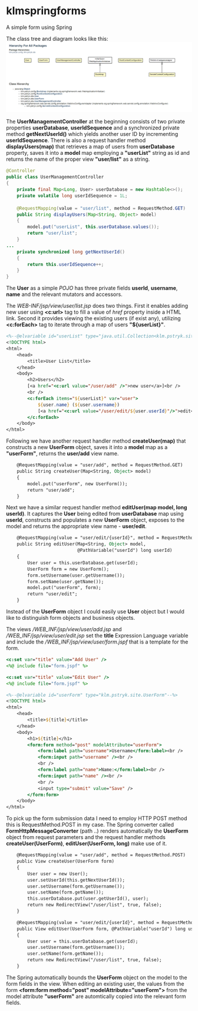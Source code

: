 # klmspringforms
A simple form using Spring

The class tree and diagram looks like this: 
![KLM package diagram](https://github.com/cklimkowski/klmspringforms/blob/master/wiki/klmpackages.png)

The **UserManagementController** at the beginning consists of two private properties **userDatabase**, **userIdSequence** and a synchronized private method **getNextUserId()** which yields another user ID by incrementing **userIdSequence**. There is also a request handler method **displayUsers(map)** that retrieves a map of users from **userDatabase** property, saves it into a **model** map employing a **"userList"** string as id and returns the name of the proper view **"user/list"** as a string.

```java
@Controller
public class UserManagementController
{
    private final Map<Long, User> userDatabase = new Hashtable<>();
    private volatile long userIdSequence = 1L;

    @RequestMapping(value = "user/list", method = RequestMethod.GET)
    public String displayUsers(Map<String, Object> model)
    {
        model.put("userList", this.userDatabase.values());
        return "user/list";
    }
...
    private synchronized long getNextUserId()
    {
        return this.userIdSequence++;
    }
}

```
The **User** as a simple *POJO* has three private fields **userId**, **username**, **name** and the relevant mutators and accessors.

The *WEB-INF/jsp/view/user/list.jsp* does two things. First it enables adding new user using **<c:url>** tag to fill a value of *href* property inside a HTML link. Second it provides viewing the existing users (if exist any), utilizing **<c:forEach>** tag to iterate through a map of users **"${userList}"**.

```jsp
<%--@elvariable id="userList" type="java.util.Collection<klm.pstryk.site.User>"--%>
<!DOCTYPE html>
<html>
    <head>
        <title>User List</title>
    </head>
    <body>
        <h2>Users</h2>
        [<a href="<c:url value="/user/add" />">new user</a>]<br />
        <br />
        <c:forEach items="${userList}" var="user">
            ${user.name} (${user.username})
            [<a href="<c:url value="/user/edit/${user.userId}"/>">edit</a>]<br/>
        </c:forEach>
    </body>
</html>
```

Following we have another request handler method **createUser(map)** that constructs a new **UserForm** object, saves it into a **model** map as a **"userForm"**, returns the  **user/add** view name.
```jsp
    @RequestMapping(value = "user/add", method = RequestMethod.GET)
    public String createUser(Map<String, Object> model)
    {
        model.put("userForm", new UserForm());
        return "user/add";
    }
```
Next we have a similar request handler method **editUser(map model, long userId)**. It captures the **User** being edited from **userDatabase** map using **userId**, constructs and populates a new **UserForm** object, exposes to the model and returns the appropriate view name - **user/edit**.
```jsp
    @RequestMapping(value = "user/edit/{userId}", method = RequestMethod.GET)
    public String editUser(Map<String, Object> model,
                           @PathVariable("userId") long userId)
    {
        User user = this.userDatabase.get(userId);
        UserForm form = new UserForm();
        form.setUsername(user.getUsername());
        form.setName(user.getName());
        model.put("userForm", form);
        return "user/edit";
    }

```
Instead of the **UserForm** object I could easily use **User** object but I would like to distinguish form objects and business objects.

The views */WEB_INF/jsp/view/user/add.jsp* and */WEB_INF/jsp/view/user/edit.jsp* set the **title** Expression Language variable and include the */WEB_INF/jsp/view/user/form.jspf* that is a template for the form.

```jsp
<c:set var="title" value="Add User" />
<%@ include file="form.jspf" %>
```
```jsp
<c:set var="title" value="Edit User" />
<%@ include file="form.jspf" %>
```
```jsp
<%--@elvariable id="userForm" type="klm.pstryk.site.UserForm"--%>
<!DOCTYPE html>
<html>
    <head>
        <title>${title}</title>
    </head>
    <body>
        <h1>${title}</h1>
        <form:form method="post" modelAttribute="userForm">
            <form:label path="username">Username</form:label><br />
            <form:input path="username" /><br />
            <br />
            <form:label path="name">Name:</form:label><br />
            <form:input path="name" /><br />
            <br />
            <input type="submit" value="Save" />
        </form:form>
    </body>
</html>
```

To pick up the form submission data I need to employ HTTP POST method this is RequestMethod.POST in my case. The Spring converter called **FormHttpMessageConverter** (path ..) renders automatically the **UserForm** object from request parameters and the request handler methods **createUser(UserForm)**, **editUser(UserForm, long)** make use of it.
```jsp
    @RequestMapping(value = "user/add", method = RequestMethod.POST)
    public View createUser(UserForm form)
    {
        User user = new User();
        user.setUserId(this.getNextUserId());
        user.setUsername(form.getUsername());
        user.setName(form.getName());
        this.userDatabase.put(user.getUserId(), user);
        return new RedirectView("/user/list", true, false);
    }
```
```jsp
    @RequestMapping(value = "user/edit/{userId}", method = RequestMethod.POST)
    public View editUser(UserForm form, @PathVariable("userId") long userId)
    {
        User user = this.userDatabase.get(userId);
        user.setUsername(form.getUsername());
        user.setName(form.getName());
        return new RedirectView("/user/list", true, false);
    }
```

The Spring automatically bounds the **UserForm** object on the model to the form fields in the view. When editing an existing user, the values from the form **<form:form method="post" modelAttribute="userForm">** from the model attribute **"userForm"** are automtically copied into the relevant form fields.




